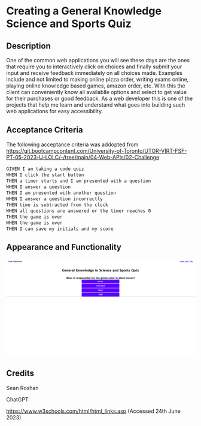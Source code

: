 # Creating a General Knowledge Science and Sports Quiz

## Description
One of the common web applications you will see these days are the ones that require you to interactively click on choices and finally submit your input and receive feedback immediately on all choices made. Examples include and not limited to making online pizza order, writing exams online, playing online knowledge based games, amazon order, etc. With this the client can conveniently know all availablle options and select to get value for their purchases or good feedback. As a web developer this is one of the projects that help me learn and understand what goes into building such web applications for easy accessibility.

## Acceptance Criteria
The following acceptance criteria was addopted from https://git.bootcampcontent.com/University-of-Toronto/UTOR-VIRT-FSF-PT-05-2023-U-LOLC/-/tree/main/04-Web-APIs/02-Challenge
```
GIVEN I am taking a code quiz
WHEN I click the start button
THEN a timer starts and I am presented with a question
WHEN I answer a question
THEN I am presented with another question
WHEN I answer a question incorrectly
THEN time is subtracted from the clock
WHEN all questions are answered or the timer reaches 0
THEN the game is over
WHEN the game is over
THEN I can save my initials and my score
```
## Appearance and Functionality
![Code Quiz page](image.png)

## Credits
Sean Roshan

ChatGPT

https://www.w3schools.com/html/html_links.asp (Accessed 24th June 2023)